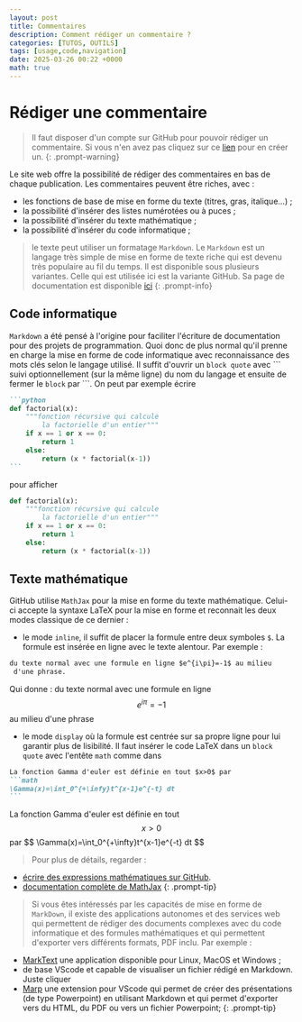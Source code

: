 ```yaml
---
layout: post
title: Commentaires
description: Comment rédiger un commentaire ?
categories: [TUTOS, OUTILS]
tags: [usage,code,navigation]
date: 2025-03-26 00:22 +0000
math: true
---
```


# Rédiger une commentaire
> Il faut disposer d'un compte sur GitHub pour pouvoir rédiger un commentaire. Si vous n'en avez pas cliquez sur ce [lien](https://github.com/signup?source=login) pour en créer un. 
{: .prompt-warning}


Le site web offre la possibilité de rédiger des commentaires en bas de chaque publication. Les commentaires peuvent être riches, avec :
- les fonctions de base de mise en forme du texte (titres, gras, italique...) ;
- la possibilité d'insérer des listes numérotées ou à puces ; 
- la possibilité d'insérer du texte mathématique ; 
- la possibilité d'insérer du code informatique ;

> le texte peut utiliser un formatage `Markdown`. Le `Markdown` est un langage très simple de mise en forme de texte riche qui est devenu très populaire au fil du temps. Il est disponible sous plusieurs variantes. Celle qui est utilisée ici est la variante GitHub. Sa page de documentation est disponible [ici](https://docs.github.com/en/get-started/writing-on-github/getting-started-with-writing-and-formatting-on-github/basic-writing-and-formatting-syntax)
{: .prompt-info}

## Code informatique 
`Markdown` a été pensé à l'origine pour faciliter l'écriture de documentation pour des projets de programmation. Quoi donc de plus normal qu'il prenne en charge la mise en forme de code informatique avec reconnaissance des mots clés selon le langage utilisé. Il suffit d'ouvrir un `block quote` avec \`\`\` 
suivi optionnellement (sur la même ligne) du nom du langage et ensuite de fermer le `block` par \`\`\`.  On peut par exemple écrire 
``````markdown
```python
def factorial(x):
    """fonction récursive qui calcule
        la factorielle d'un entier"""
    if x == 1 or x == 0:
        return 1
    else:
        return (x * factorial(x-1))
```
``````
pour afficher 
```python
def factorial(x):
    """fonction récursive qui calcule
        la factorielle d'un entier"""
    if x == 1 or x == 0:
        return 1
    else:
        return (x * factorial(x-1))
```

## Texte mathématique
GitHub utilise `MathJax` pour la mise en forme du texte mathématique. Celui-ci accepte la syntaxe LaTeX pour la mise en forme et reconnait les deux modes classique de ce dernier :
- le mode `inline`, il suffit de placer la formule entre deux symboles `$`. La formule est insérée en ligne avec le texte alentour. Par exemple :
```markdown
du texte normal avec une formule en ligne $e^{i\pi}=-1$ au milieu
 d'une phrase.
```
Qui donne : du texte normal avec une formule en ligne $$e^{i\pi}=-1$$ au milieu d'une phrase
- le mode `display` où la formule est centrée sur sa propre ligne pour lui garantir plus de lisibilité. Il faut insérer le code LaTeX dans un `block quote`  avec l'entête `math` comme dans 
``````markdown
La fonction Gamma d'euler est définie en tout $x>0$ par
```math 
\Gamma(x)=\int_0^{+\infy}t^{x-1}e^{-t} dt
```
``````
La fonction Gamma d'euler est définie en tout $$x>0$$ par
\$$
\Gamma(x)=\int_0^{+\infty}t^{x-1}e^{-t} dt
$$

> Pour plus de détails, regarder :
- [écrire des expressions mathématiques sur GitHub](https://docs.github.com/en/get-started/writing-on-github/working-with-advanced-formatting/writing-mathematical-expressions). 
-  [documentation complète de MathJax](https://docs.mathjax.org/en/latest/)
{: .prompt-tip}

> Si vous êtes intéressés par les capacités de mise en forme de `MarkDown`, il existe des applications autonomes et des services web qui permettent de rédiger des documents complexes avec du code informatique et des formules mathématiques et qui permettent d'exporter vers différents formats, PDF inclu. Par exemple :
- [MarkText](https://www.marktext.cc/) une application disponible pour Linux, MacOS et Windows ;
- de base VScode et capable de visualiser un fichier rédigé en Markdown. Juste cliquer 
- [Marp](https://marp.app/#get-started) une extension pour VScode qui permet de créer des présentations (de type Powerpoint) en utilisant Markdown et qui permet d'exporter vers du HTML, du PDF ou vers un fichier Powerpoint;
{: .prompt-tip}  





